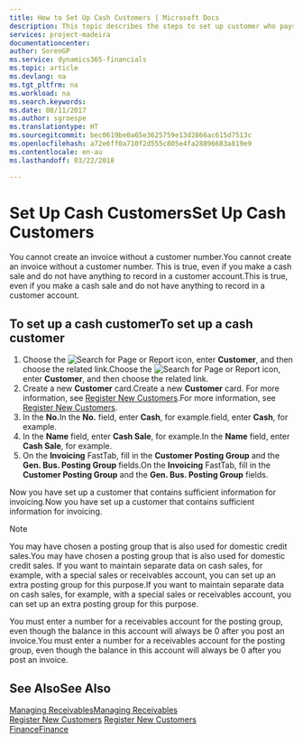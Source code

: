 ```yaml
---
title: How to Set Up Cash Customers | Microsoft Docs
description: This topic describes the steps to set up customer who pays in cash.
services: project-madeira
documentationcenter: 
author: SorenGP
ms.service: dynamics365-financials
ms.topic: article
ms.devlang: na
ms.tgt_pltfrm: na
ms.workload: na
ms.search.keywords: 
ms.date: 08/11/2017
ms.author: sgroespe
ms.translationtype: HT
ms.sourcegitcommit: bec0619be0a65e3625759e13d2866ac615d7513c
ms.openlocfilehash: a72e6ff0a710f2d555c805e4fa28896683a819e9
ms.contentlocale: en-au
ms.lasthandoff: 03/22/2018

---
```

# <a name="set-up-cash-customers"></a><span data-ttu-id="770ee-103">Set Up Cash Customers</span><span class="sxs-lookup"><span data-stu-id="770ee-103">Set Up Cash Customers</span></span>
<span data-ttu-id="770ee-104">You cannot create an invoice without a customer number.</span><span class="sxs-lookup"><span data-stu-id="770ee-104">You cannot create an invoice without a customer number.</span></span> <span data-ttu-id="770ee-105">This is true, even if you make a cash sale and do not have anything to record in a customer account.</span><span class="sxs-lookup"><span data-stu-id="770ee-105">This is true, even if you make a cash sale and do not have anything to record in a customer account.</span></span>  

## <a name="to-set-up-a-cash-customer"></a><span data-ttu-id="770ee-106">To set up a cash customer</span><span class="sxs-lookup"><span data-stu-id="770ee-106">To set up a cash customer</span></span>  
1.  <span data-ttu-id="770ee-107">Choose the ![Search for Page or Report](media/ui-search/search_small.png "Search for Page or Report icon") icon, enter **Customer**, and then choose the related link.</span><span class="sxs-lookup"><span data-stu-id="770ee-107">Choose the ![Search for Page or Report](media/ui-search/search_small.png "Search for Page or Report icon") icon, enter **Customer**, and then choose the related link.</span></span>  
2.  <span data-ttu-id="770ee-108">Create a new **Customer** card.</span><span class="sxs-lookup"><span data-stu-id="770ee-108">Create a new **Customer** card.</span></span> <span data-ttu-id="770ee-109">For more information, see [Register New Customers](sales-how-register-new-customers.md).</span><span class="sxs-lookup"><span data-stu-id="770ee-109">For more information, see [Register New Customers](sales-how-register-new-customers.md).</span></span>
3.  <span data-ttu-id="770ee-110">In the **No.**</span><span class="sxs-lookup"><span data-stu-id="770ee-110">In the **No.**</span></span> <span data-ttu-id="770ee-111">field, enter **Cash**, for example.</span><span class="sxs-lookup"><span data-stu-id="770ee-111">field, enter **Cash**, for example.</span></span>  
4.  <span data-ttu-id="770ee-112">In the **Name** field, enter **Cash Sale**, for example.</span><span class="sxs-lookup"><span data-stu-id="770ee-112">In the **Name** field, enter **Cash Sale**, for example.</span></span>  
5.  <span data-ttu-id="770ee-113">On the **Invoicing** FastTab, fill in the **Customer Posting Group** and the **Gen. Bus. Posting Group** fields.</span><span class="sxs-lookup"><span data-stu-id="770ee-113">On the **Invoicing** FastTab, fill in the **Customer Posting Group** and the **Gen. Bus. Posting Group** fields.</span></span>  

 <span data-ttu-id="770ee-114">Now you have set up a customer that contains sufficient information for invoicing.</span><span class="sxs-lookup"><span data-stu-id="770ee-114">Now you have set up a customer that contains sufficient information for invoicing.</span></span>  

> [!NOTE]  
>  <span data-ttu-id="770ee-115">You may have chosen a posting group that is also used for domestic credit sales.</span><span class="sxs-lookup"><span data-stu-id="770ee-115">You may have chosen a posting group that is also used for domestic credit sales.</span></span> <span data-ttu-id="770ee-116">If you want to maintain separate data on cash sales, for example, with a special sales or receivables account, you can set up an extra posting group for this purpose.</span><span class="sxs-lookup"><span data-stu-id="770ee-116">If you want to maintain separate data on cash sales, for example, with a special sales or receivables account, you can set up an extra posting group for this purpose.</span></span>  
>   
>  <span data-ttu-id="770ee-117">You must enter a number for a receivables account for the posting group, even though the balance in this account will always be 0 after you post an invoice.</span><span class="sxs-lookup"><span data-stu-id="770ee-117">You must enter a number for a receivables account for the posting group, even though the balance in this account will always be 0 after you post an invoice.</span></span>  

## <a name="see-also"></a><span data-ttu-id="770ee-118">See Also</span><span class="sxs-lookup"><span data-stu-id="770ee-118">See Also</span></span>
[<span data-ttu-id="770ee-119">Managing Receivables</span><span class="sxs-lookup"><span data-stu-id="770ee-119">Managing Receivables</span></span>](receivables-manage-receivables.md)  
<span data-ttu-id="770ee-120">[Register New Customers](sales-how-register-new-customers.md)  </span><span class="sxs-lookup"><span data-stu-id="770ee-120">[Register New Customers](sales-how-register-new-customers.md)  </span></span>  
[<span data-ttu-id="770ee-121">Finance</span><span class="sxs-lookup"><span data-stu-id="770ee-121">Finance</span></span>](finance.md)  


